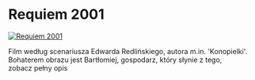 Requiem 2001 
=============
[![Requiem 2001 ](http://vidos.pl/images/player.gif)](http://vidos.pl/requiem-2001)

 Film według scenariusza Edwarda Redlińskiego, autora m.in. 'Konopielki'. Bohaterem obrazu jest Bartłomiej, gospodarz, który słynie z tego, zobacz pełny opis
